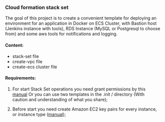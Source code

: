 ### Cloud formation stack set
The goal of this project is to create a convenient template for deploying an environment for an application in Docker on ECS Cluster, with Bastion host (Jenkins instance with tools), RDS Instance (MySQL or Postgresql to choose from) and some aws tools for notifications and logging.

#### Content:
- stack-set file
- create-vpc file
- create-ecs cluster file

#### Requirements:
1) For start Stack Set operations you need grant permissions by this [manual](https://docs.aws.amazon.com/AWSCloudFormation/latest/UserGuide/stacksets-prereqs.html#stacksets-prereqs-accountsetup)
Or you can use two templates in the .init / directory (With caution and understanding of what you share);

2) Before start you need create Amazon EC2 key pairs for every instance, or instance type ([manual](https://docs.aws.amazon.com/servicecatalog/latest/adminguide/getstarted-keypair.html));
